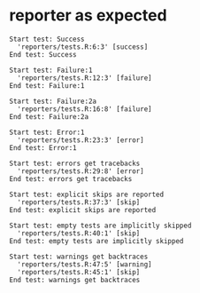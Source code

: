 # reporter as expected

    Start test: Success
      'reporters/tests.R:6:3' [success]
    End test: Success
    
    Start test: Failure:1
      'reporters/tests.R:12:3' [failure]
    End test: Failure:1
    
    Start test: Failure:2a
      'reporters/tests.R:16:8' [failure]
    End test: Failure:2a
    
    Start test: Error:1
      'reporters/tests.R:23:3' [error]
    End test: Error:1
    
    Start test: errors get tracebacks
      'reporters/tests.R:29:8' [error]
    End test: errors get tracebacks
    
    Start test: explicit skips are reported
      'reporters/tests.R:37:3' [skip]
    End test: explicit skips are reported
    
    Start test: empty tests are implicitly skipped
      'reporters/tests.R:40:1' [skip]
    End test: empty tests are implicitly skipped
    
    Start test: warnings get backtraces
      'reporters/tests.R:47:5' [warning]
      'reporters/tests.R:45:1' [skip]
    End test: warnings get backtraces
    

